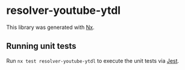 # resolver-youtube-ytdl

This library was generated with [Nx](https://nx.dev).

## Running unit tests

Run `nx test resolver-youtube-ytdl` to execute the unit tests via [Jest](https://jestjs.io).
